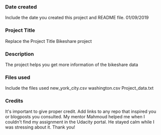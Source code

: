 ### Date created
Include the date you created this project and README file.
01/09/2019

### Project Title
Replace the Project Title
Bikeshare project

### Description
The project helps you get more information of the bikeshare data

### Files used
Include the files used
new_york_city.csv
washington.csv
Project_data.txt

### Credits
It's important to give proper credit. Add links to any repo that inspired you or blogposts you consulted.
My mentor Mahmoud helped me when I couldn't find my assignment in the Udacity portal. He stayed calm while I was stressing about it. Thank you!
